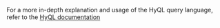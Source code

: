 For a more in-depth explanation and usage of the HyQL query language, refer to the [HyQL documentation](HyQL.md)
